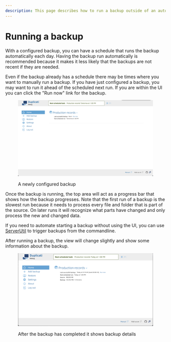 ```yaml
---
description: This page describes how to run a backup outside of an automatic schedule
---
```


# Running a backup

With a configured backup, you can have a schedule that runs the backup automatically each day. Having the backup run automatically is recommended because it makes it less likely that the backups are not recent if they are needed.

Even if the backup already has a schedule there may be times where you want to manually run a backup. If you have just configured a backup, you may want to run it ahead of the scheduled next run. If you are within the UI you can click the "Run now" link for the backup.

<figure><img src="../.gitbook/assets/Screenshot 2024-11-12 at 14.44.43.png" alt=""><figcaption><p>A newly configured backup</p></figcaption></figure>

Once the backup is running, the top area will act as a progress bar that shows how the backup progresses. Note that the first run of a backup is the slowest run because it needs to process every file and folder that is part of the source. On later runs it will recognize what parts have changed and only process the new and changed data.

If you need to automate starting a backup without using the UI, you can use [ServerUtil](../duplicati-programs/command-line-interface-cli/serverutil.md) to trigger backups from the commandline.

After running a backup, the view will change slightly and show some information about the backup.

<figure><img src="../.gitbook/assets/Screenshot 2024-11-14 at 09.21.50.png" alt=""><figcaption><p>After the backup has completed it shows backup details</p></figcaption></figure>

